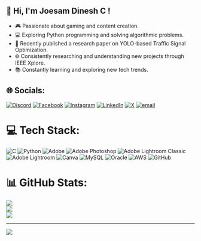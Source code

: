 ## 👋 Hi, I'm Joesam Dinesh C !
- 🎮 Passionate about gaming and content creation.
- 💻 Exploring Python programming and solving algorithmic problems.
- 🚦 Recently published a research paper on YOLO-based Traffic Signal Optimization.
- 🌐 Consistently researching and understanding new projects through IEEE Xplore.
- 📚 Constantly learning and exploring new tech trends.



## 🌐 Socials:
[![Discord](https://img.shields.io/badge/Discord-%237289DA.svg?logo=discord&logoColor=white)](https://discord.gg/https://discord.gg/RcxUVuypkS) [![Facebook](https://img.shields.io/badge/Facebook-%231877F2.svg?logo=Facebook&logoColor=white)](https://facebook.com/Jsd) [![Instagram](https://img.shields.io/badge/Instagram-%23E4405F.svg?logo=Instagram&logoColor=white)](https://instagram.com/https://www.instagram.com/_g_h_0_5_7_1.0.5_?igsh=b2lmNG1jMHMxOG9i) [![LinkedIn](https://img.shields.io/badge/LinkedIn-%230077B5.svg?logo=linkedin&logoColor=white)](https://linkedin.com/in/www.linkedin.com/in/joesam-dinesh-c) [![X](https://img.shields.io/badge/X-black.svg?logo=X&logoColor=white)](https://x.com/@JSD_105) [![email](https://img.shields.io/badge/Email-D14836?logo=gmail&logoColor=white)](mailto:joesam.dinesh.c@gmail.com) 

# 💻 Tech Stack:
![C](https://img.shields.io/badge/c-%2300599C.svg?style=plastic&logo=c&logoColor=white) ![Python](https://img.shields.io/badge/python-3670A0?style=plastic&logo=python&logoColor=ffdd54) ![Adobe](https://img.shields.io/badge/adobe-%23FF0000.svg?style=plastic&logo=adobe&logoColor=white) ![Adobe Photoshop](https://img.shields.io/badge/adobe%20photoshop-%2331A8FF.svg?style=plastic&logo=adobe%20photoshop&logoColor=white) ![Adobe Lightroom Classic](https://img.shields.io/badge/Adobe%20Lightroom%20Classic-31A8FF.svg?style=plastic&logo=Adobe%20Lightroom%20Classic&logoColor=white) ![Adobe Lightroom](https://img.shields.io/badge/Adobe%20Lightroom-31A8FF.svg?style=plastic&logo=Adobe%20Lightroom&logoColor=white) ![Canva](https://img.shields.io/badge/Canva-%2300C4CC.svg?style=plastic&logo=Canva&logoColor=white) ![MySQL](https://img.shields.io/badge/mysql-4479A1.svg?style=plastic&logo=mysql&logoColor=white) ![Oracle](https://img.shields.io/badge/Oracle-F80000?style=plastic&logo=oracle&logoColor=white) ![AWS](https://img.shields.io/badge/AWS-%23FF9900.svg?style=plastic&logo=amazon-aws&logoColor=white) ![GitHub](https://img.shields.io/badge/github-%23121011.svg?style=plastic&logo=github&logoColor=white)
# 📊 GitHub Stats:
![](https://github-readme-stats.vercel.app/api?username=JSD1522&theme=dracula&hide_border=false&include_all_commits=true&count_private=true)<br/>
![](https://nirzak-streak-stats.vercel.app/?user=JSD1522&theme=dracula&hide_border=false)<br/>
![](https://github-readme-stats.vercel.app/api/top-langs/?username=JSD1522&theme=dracula&hide_border=false&include_all_commits=true&count_private=true&layout=compact)

---
[![](https://visitcount.itsvg.in/api?id=JSD1522&icon=1&color=0)](https://visitcount.itsvg.in)

<!-- Proudly created with GPRM ( https://gprm.itsvg.in ) -->

